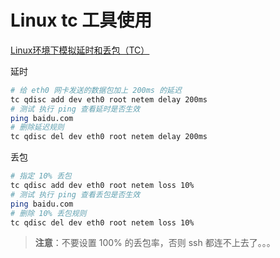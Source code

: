 # Linux tc 工具使用

[Linux环境下模拟延时和丢包（TC）](https://blog.csdn.net/weixin_51084345/article/details/127256923)



延时

```bash
# 给 eth0 网卡发送的数据包加上 200ms 的延迟
tc qdisc add dev eth0 root netem delay 200ms
# 测试 执行 ping 查看延时是否生效
ping baidu.com
# 删除延迟规则
tc qdisc del dev eth0 root netem delay 200ms
```



丢包

```bash
# 指定 10% 丢包
tc qdisc add dev eth0 root netem loss 10%
# 测试 执行 ping 查看丢包是否生效
ping baidu.com
# 删除 10% 丢包规则
tc qdisc del dev eth0 root netem loss 10%
```

> **注意**：不要设置 100% 的丢包率，否则 ssh 都连不上去了。。。

